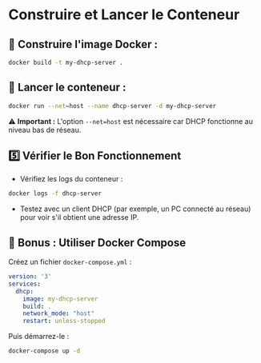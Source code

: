 
# Construire et Lancer le Conteneur

## 👐 Construire l'image Docker :

```bash
docker build -t my-dhcp-server .
```

## 👐 Lancer le conteneur :

```bash
docker run --net=host --name dhcp-server -d my-dhcp-server
```

⚠️ **Important :** L'option `--net=host` est nécessaire car DHCP fonctionne au niveau bas de réseau.

## 5️⃣ Vérifier le Bon Fonctionnement

- Vérifiez les logs du conteneur :

```bash
docker logs -f dhcp-server
```

- Testez avec un client DHCP (par exemple, un PC connecté au réseau) pour voir s'il obtient une adresse IP.

## 🚀 Bonus : Utiliser Docker Compose

Créez un fichier `docker-compose.yml` :

```yaml
version: '3'
services:
  dhcp:
    image: my-dhcp-server
    build: .
    network_mode: "host"
    restart: unless-stopped
```

Puis démarrez-le :

```bash
docker-compose up -d
```
